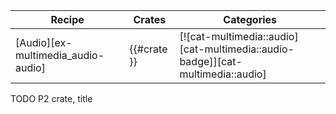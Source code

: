 | Recipe | Crates | Categories |
|--------|--------|------------|
| [Audio][ex-multimedia_audio-audio] | {{#crate }} | [![cat-multimedia::audio][cat-multimedia::audio-badge]][cat-multimedia::audio] |

<div class="hidden">
TODO P2 crate, title
</div>
